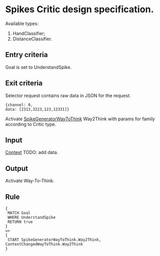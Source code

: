 # Spikes Critic design specification.

Available types:
1. HandClassifier;
1. DistanceClassifier.


## Entry criteria

Goal is set to UnderstandSpike.

## Exit criteria
Selector request contains raw data in JSON for the request.
```
{channel: 0,
data: [2313,3223,123,12331]}
```
Activate [SpikeGeneratorWayToThink](SpikeGeneratorWayToThink.md) Way2Think with params for family according to Critic type.

## Input

[Context](../design-specification/knowledge.md#Context) TODO: add data.

## Output

Activate Way-To-Think.

## Rule

```
{
 MATCH Goal
 WHERE UnderstandSpike
 RETURN true
}
=>
{
 START SpikeGeneratorWayToThink.Way2Think, ContextChangedWayToThink.Way2Think
}
```
